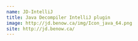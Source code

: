 ```yaml
---
name: JD-IntelliJ
title: Java Decompiler IntelliJ plugin
image: http://jd.benow.ca/img/Icon_java_64.png
site: http://jd.benow.ca/
---
```

